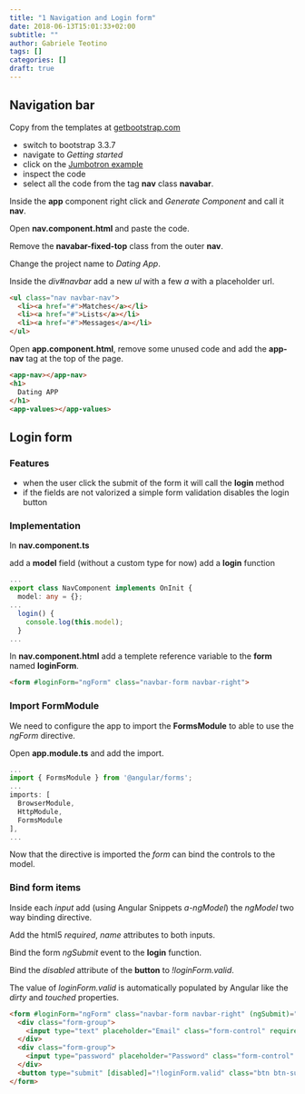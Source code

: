 ```yaml
---
title: "1 Navigation and Login form"
date: 2018-06-13T15:01:33+02:00
subtitle: ""
author: Gabriele Teotino
tags: []
categories: []
draft: true
---
```


## Navigation bar

Copy from the templates at [getbootstrap.com](http://getbootstrap.com/)

- switch to bootstrap 3.3.7
- navigate to *Getting started*
- click on the [Jumbotron example](https://getbootstrap.com/docs/3.3/examples/jumbotron/)
- inspect the code
- select all the code from the tag **nav** class **navabar**.

Inside the **app** component right click and *Generate Component* and call it **nav**.

Open **nav.component.html** and paste the code.

Remove the **navabar-fixed-top** class from the outer **nav**.

Change the project name to *Dating App*.

Inside the *div#navbar* add a new *ul* with a few *a* with a placeholder url.

```html
<ul class="nav navbar-nav">
  <li><a href="#">Matches</a></li>
  <li><a href="#">Lists</a></li>
  <li><a href="#">Messages</a></li>
</ul>
```

Open **app.component.html**, remove some unused code and add the **app-nav** tag at the top of the page.

```html
<app-nav></app-nav>
<h1>
  Dating APP
</h1>
<app-values></app-values>
```

## Login form

### Features

- when the user click the submit of the form it will call the **login** method
- if the fields are not valorized a simple form validation disables the login button

### Implementation

In **nav.component.ts**

 add a **model** field  (without a custom type for now)
 add a **login** function

```typescript
...
export class NavComponent implements OnInit {
  model: any = {};
...
  login() {
    console.log(this.model);
  }
...
```

In **nav.component.html** add a templete reference variable to the **form** named **loginForm**.

```html
<form #loginForm="ngForm" class="navbar-form navbar-right">
```

### Import FormModule

We need to configure the app to import the **FormsModule** to able to use the *ngForm* directive.

Open **app.module.ts** and add the import.

```typescript
...
import { FormsModule } from '@angular/forms';
...
imports: [
  BrowserModule,
  HttpModule,
  FormsModule
],
...
```

Now that the directive is imported the *form* can bind the controls to the model.

### Bind form items

Inside each *input* add (using Angular Snippets *a-ngModel*) the *ngModel* two way binding directive.

Add the html5 *required*, *name* attributes to both inputs.

Bind the form *ngSubmit* event to the **login** function.

Bind the *disabled* attribute of the **button** to *!loginForm.valid*.

The value of *loginForm.valid* is automatically populated by Angular like the *dirty* and *touched* properties.

```html
<form #loginForm="ngForm" class="navbar-form navbar-right" (ngSubmit)="login()">
  <div class="form-group">
    <input type="text" placeholder="Email" class="form-control" required name="username" [(ngModel)]="model.username">
  </div>
  <div class="form-group">
    <input type="password" placeholder="Password" class="form-control" required name="password" [(ngModel)]="model.password">
  </div>
  <button type="submit" [disabled]="!loginForm.valid" class="btn btn-success">Sign in</button>
</form>
```
